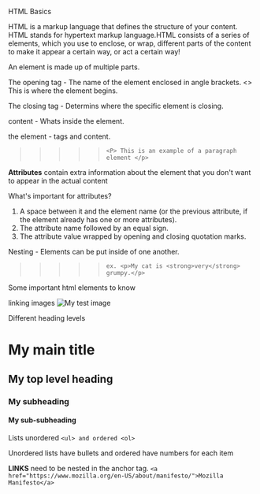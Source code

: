 HTML Basics

HTML is a markup language that defines the structure of your content. HTML stands for hypertext markup language.HTML consists of a series of elements, which you use to enclose, or wrap, different parts of the content to make it appear a certain way, or act a certain way!

An element is made up of multiple parts.

The opening tag - The name of the element enclosed in angle brackets. <> This is where the element begins.

The closing tag - Determins where the specific element is closing.

content - Whats inside the element.

the element - tags and content.

>>>>>`<P> This is an example of a paragraph element </p>`

**Attributes** contain extra information about the element that you don't want to appear in the actual content

What's important for attributes?

1. A space between it and the element name (or the previous attribute, if the element already has one or more attributes).
2. The attribute name followed by an equal sign.
3. The attribute value wrapped by opening and closing quotation marks.

Nesting - Elements can be put inside of one another. 
>>>>>`ex. <p>My cat is <strong>very</strong> grumpy.</p>`

Some important html elements to know 

linking images
<img src="images/firefox-icon.png" alt="My test image">

Different heading levels
<!-- 4 heading levels: -->
<h1>My main title</h1>
<h2>My top level heading</h2>
<h3>My subheading</h3>
<h4>My sub-subheading</h4>

Lists unordered `<ul> and ordered <ol>`

Unordered lists have bullets and ordered have numbers for each item
<!-- `<ul>`
  <li>technologists</li>
  <li>thinkers</li>
  <li>builders</li>
</ul>` -->

**LINKS** need to be nested in the anchor tag.
`<a href="https://www.mozilla.org/en-US/about/manifesto/">Mozilla Manifesto</a>`



